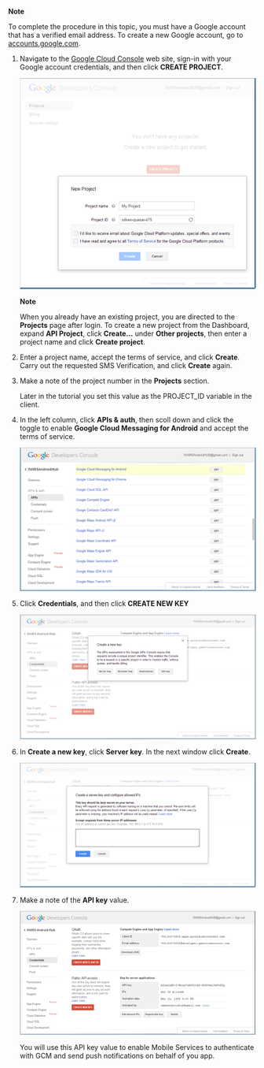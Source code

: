 

<p></p>

<div class="dev-callout"><b>Note</b>
<p>To complete the procedure in this topic, you must have a Google account that has a verified email address. To create a new Google account, go to <a href="http://go.microsoft.com/fwlink/p/?LinkId=268302" target="_blank">accounts.google.com</a>.</p>
</div> 

1. Navigate to the <a href="http://cloud.google.com/console" target="_blank">Google Cloud Console</a> web site, sign-in with your Google account credentials, and then click **CREATE PROJECT**.

   	![](./media/notification-hubs-android-get-started/mobile-services-google-new-project.png)   

	<div class="dev-callout"><b>Note</b>
	<p>When you already have an existing project, you are directed to the <strong>Projects</strong> page after login. To create a new project from the Dashboard, expand <strong>API Project</strong>, click <strong>Create...</strong> under <strong>Other projects</strong>, then enter a project name and click <strong>Create project</strong>.</p>
    </div>

2. Enter a project name, accept the terms of service, and click **Create**. Carry out the requested SMS Verification, and click **Create** again.

3. Make a note of the project number in the **Projects** section. 

	Later in the tutorial you set this value as the PROJECT_ID variable in the client.

4. In the left column, click **APIs & auth**, then scoll down and click the toggle to enable **Google Cloud Messaging for Android** and accept the terms of service. 

	![](./media/notification-hubs-android-get-started/mobile-services-google-enable-GCM.png)

5. Click **Credentials**, and then click **CREATE NEW KEY** 

   	![](./media/notification-hubs-android-get-started/mobile-services-google-create-server-key.png)

6. In **Create a new key**, click **Server key**. In the next window click **Create**.

   	![](./media/notification-hubs-android-get-started/mobile-services-google-create-server-key2.png)

7. Make a note of the **API key** value.

   	![](./media/notification-hubs-android-get-started/mobile-services-google-create-server-key3.png) 

	You will use this API key value to enable Mobile Services to authenticate with GCM and send push notifications on behalf of you app.
